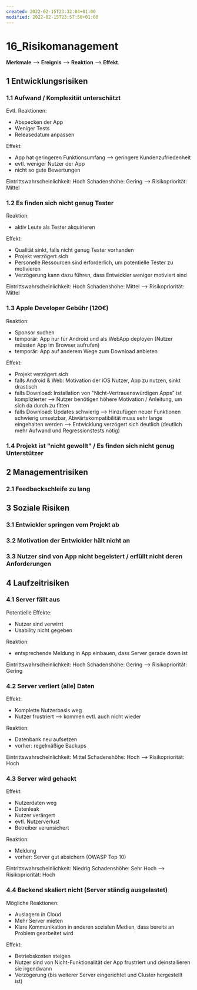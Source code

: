 ```yaml
---
created: 2022-02-15T23:32:04+01:00
modified: 2022-02-15T23:57:50+01:00
---
```


# 16_Risikomanagement

**Merkmale** --> **Ereignis** --> **Reaktion** --> **Effekt**.


## 1 Entwicklungsrisiken

### 1.1 Aufwand / Komplexität unterschätzt

Evtl. Reaktionen:
  - Abspecken der App
  - Weniger Tests
  - Releasedatum anpassen

Effekt:
  - App hat geringeren Funktionsumfang --> geringere Kundenzufriedenheit
  - evtl. weniger Nutzer der App
  - nicht so gute Bewertungen

Eintrittswahrscheinlichkeit: Hoch
Schadenshöhe: Gering
--> Risikopriorität: Mittel

### 1.2 Es finden sich nicht genug Tester

Reaktion:
  - aktiv Leute als Tester akquirieren

Effekt:
  - Qualität sinkt, falls nicht genug Tester vorhanden
  - Projekt verzögert sich
  - Personelle Ressourcen sind erforderlich, um potentielle Tester zu motivieren
  - Verzögerung kann dazu führen, dass Entwickler weniger motiviert sind

Eintrittswahrscheinlichkeit: Hoch
Schadenshöhe: Mittel
--> Risikopriorität: Mittel

### 1.3 Apple Developer Gebühr (120€)

Reaktion:
  - Sponsor suchen
  - temporär: App nur für Android und als WebApp deployen (Nutzer müssten App im Browser aufrufen)
  - temporär: App auf anderem Wege zum Download anbieten

Effekt:
  - Projekt verzögert sich
  - falls Android & Web: Motivation der iOS Nutzer, App zu nutzen, sinkt drastisch
  - falls Download: Installation von "Nicht-Vertrauenswürdigen Apps" ist komplizierter --> Nutzer benötigen höhere Motivation / Anleitung, um sich da durch zu fitten
  - falls Download: Updates schwierig --> Hinzufügen neuer Funktionen schwierig umsetzbar, Abwärtskompatibilität muss sehr lange eingehalten werden --> Entwicklung verzögert sich deutlich (deutlich mehr Aufwand und Regressionstests nötig)

### 1.4 Projekt ist "nicht gewollt" / Es finden sich nicht genug Unterstützer

## 2 Managementrisiken

### 2.1 Feedbackschleife zu lang

## 3 Soziale Risiken 

### 3.1 Entwickler springen vom Projekt ab

### 3.2 Motivation der Entwickler hält nicht an

### 3.3 Nutzer sind von App nicht begeistert / erfüllt nicht deren Anforderungen

## 4 Laufzeitrisiken

### 4.1 Server fällt aus

Potentielle Effekte:
  - Nutzer sind verwirrt
  - Usability nicht gegeben

Reaktion:
  - entsprechende Meldung in App einbauen, dass Server gerade down ist

Eintrittswahrscheinlichkeit: Hoch
Schadenshöhe: Gering
--> Risikopriorität: Gering

### 4.2 Server verliert (alle) Daten

Effekt:
  - Komplette Nutzerbasis weg
  - Nutzer frustriert --> kommen evtl. auch nicht wieder

Reaktion:
  - Datenbank neu aufsetzen
  - vorher: regelmäßige Backups

Eintrittswahrscheinlichkeit: Mittel
Schadenshöhe: Hoch
--> Risikopriorität: Hoch

### 4.3 Server wird gehackt

Effekt:
  - Nutzerdaten weg
  - Datenleak
  - Nutzer verärgert
  - evtl. Nutzerverlust
  - Betreiber verunsichert

Reaktion:
  - Meldung
  - vorher: Server gut absichern (OWASP Top 10)

Eintrittswahrscheinlichkeit: Niedrig
Schadenshöhe: Sehr Hoch
--> Risikopriorität: Hoch

### 4.4 Backend skaliert nicht (Server ständig ausgelastet)

Mögliche Reaktionen:
  - Auslagern in Cloud
  - Mehr Server mieten
  - Klare Kommunikation in anderen sozialen Medien, dass bereits an Problem gearbeitet wird

Effekt:
  - Betriebskosten steigen
  - Nutzer sind von Nicht-Funktionalität der App frustriert und deinstallieren sie irgendwann
  - Verzögerung (bis weiterer Server eingerichtet und Cluster hergestellt ist)
